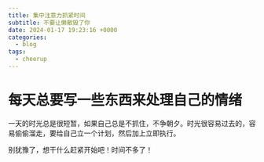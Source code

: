 ```yaml
---
title: 集中注意力抓紧时间
subtitle: 不要让懒散毁了你
date: 2024-01-17 19:23:16 +0000
categories:
  - blog
tags:
  - cheerup
---
```


# 每天总要写一些东西来处理自己的情绪
一天的时光总是很短暂，如果自己总是不抓住，不争朝夕。时光很容易过去的，容易偷偷溜走，要给自己立一个计划，然后加上立即执行。

别犹豫了，想干什么赶紧开始吧！时间不多了！
